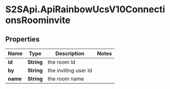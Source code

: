 # S2SApi.ApiRainbowUcsV10ConnectionsRoominvite

## Properties

Name | Type | Description | Notes
------------ | ------------- | ------------- | -------------
**id** | **String** | the room Id | 
**by** | **String** | the inviting user Id | 
**name** | **String** | the room name | 


